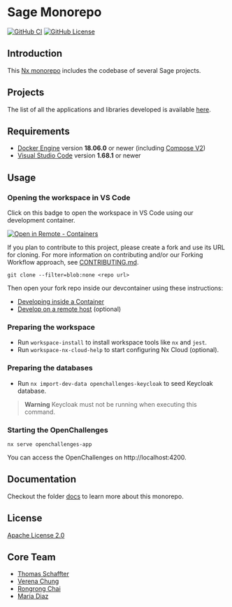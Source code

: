 # Sage Monorepo

[![GitHub CI](https://img.shields.io/github/workflow/status/Sage-Bionetworks/sage-monorepo/CI.svg?color=007acc&labelColor=555555&logoColor=ffffff&style=for-the-badge&logo=github)](https://github.com/Sage-Bionetworks/sage-monorepo/actions)
[![GitHub License](https://img.shields.io/github/license/Sage-Bionetworks/sage-monorepo.svg?color=007acc&labelColor=555555&logoColor=ffffff&style=for-the-badge&logo=github)](https://github.com/Sage-Bionetworks/sage-monorepo/blob/main/LICENSE)
<!-- [![Coverage Status](https://img.shields.io/coveralls/github/Sage-Bionetworks/sage-monorepo.svg?color=007acc&labelColor=555555&logoColor=ffffff&style=for-the-badge&label=coverage&logo=Coveralls)](https://coveralls.io/github/Sage-Bionetworks/sage-monorepo?branch=main) -->

## Introduction

This [Nx monorepo](https://nx.dev/) includes the codebase of several Sage projects.

## Projects

The list of all the applications and libraries developed is available [here](docs/projects.md).

## Requirements

- [Docker Engine] version **18.06.0** or newer (including [Compose V2][compose-v2])
- [Visual Studio Code] version **1.68.1** or newer

## Usage

### Opening the workspace in VS Code

Click on this badge to open the workspace in VS Code using our development container.

[![Open in Remote - Containers](https://img.shields.io/static/v1?label=Remote%20-%20Containers&message=Open&color=blue&logo=visualstudiocode&style=for-the-badge)](https://vscode.dev/redirect?url=vscode://ms-vscode-remote.remote-containers/cloneInVolume?url=https://github.com/Sage-Bionetworks/sage-monorepo "Open in VS Code Remote - Containers")

If you plan to contribute to this project, please create a fork and use its URL for cloning. For
more information on contributing and/or our Forking Workflow approach, see
[CONTRIBUTING.md](.github/CONTRIBUTING.md).

    git clone --filter=blob:none <repo url>

Then open your fork repo inside our devcontainer using these instructions:

- [Developing inside a Container](./docs/devcontainer.md)
- [Develop on a remote host](./docs/develop-on-a-remote-host.md) (optional)

### Preparing the workspace

- Run `workspace-install` to install workspace tools like `nx` and `jest`.
- Run `workspace-nx-cloud-help` to start configuring Nx Cloud (optional).

### Preparing the databases

- Run `nx import-dev-data openchallenges-keycloak` to seed Keycloak database.

> **Warning** Keycloak must not be running when executing this command.

### Starting the OpenChallenges

    nx serve openchallenges-app

You can access the OpenChallenges on http://localhost:4200.

## Documentation

Checkout the folder [docs](./docs) to learn more about this monorepo.

## License

[Apache License 2.0]

## Core Team

- [Thomas Schaffter](https://github.com/tschaffter)
- [Verena Chung](https://github.com/vpchung)
- [Rongrong Chai](https://github.com/rrchai)
- [Maria Diaz](https://github.com/mdsage1)

<!-- <a href="https://github.com/Sage-Bionetworks/sage-monorepo/graphs/contributors">
  <img src="https://contrib.rocks/image?repo=Sage-Bionetworks/sage-monorepo" width="20%"/>
</a> -->

<!-- Links -->

[Docker Engine]: https://docs.docker.com/get-docker/
[compose-v2]: https://docs.docker.com/compose/cli-command/
[Visual Studio Code]: https://code.visualstudio.com/
[Apache License 2.0]: https://github.com/Sage-Bionetworks/sage-monorepo/blob/main/LICENSE.txt
